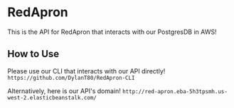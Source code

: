 # RedApron

This is the API for RedApron that interacts with our PostgresDB in AWS!

## How to Use

Please use our CLI that interacts with our API directly!
```https://github.com/DylanT80/RedApron-CLI```

Alternatively, here is our API's domain!
```http://red-apron.eba-5h3tpsmh.us-west-2.elasticbeanstalk.com/```